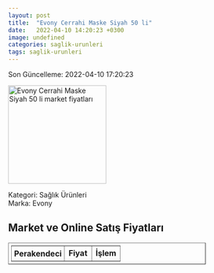 ```yaml
---
layout: post
title:  "Evony Cerrahi Maske Siyah 50 li"
date:   2022-04-10 14:20:23 +0300
image: undefined
categories: saglik-urunleri
tags: saglik-urunleri
---
```


Son Güncelleme: 2022-04-10 17:20:23

<img src="undefined" width="200" alt="Evony Cerrahi Maske Siyah 50 li market fiyatları" />

Kategori: Sağlık Ürünleri
<br />
Marka: Evony

<h2>Market ve Online Satış Fiyatları</h2>

<table border="1" style="padding: 5px;width:80%;">
  <tr>
    <td style="padding: 5px;"><strong>Perakendeci</strong></td>
    <td><strong>Fiyat</strong></td>
    <td><strong>İşlem</strong></td>
  </tr>
  
</table>
